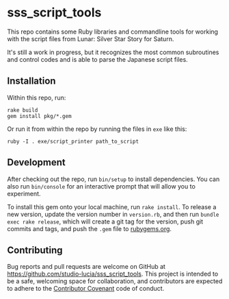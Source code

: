 # sss_script_tools

This repo contains some Ruby libraries and commandline tools for working with the script files from Lunar: Silver Star Story for Saturn.

It's still a work in progress, but it recognizes the most common subroutines and control codes and is able to parse the Japanese script files.

## Installation

Within this repo, run:

```
rake build
gem install pkg/*.gem
```

Or run it from within the repo by running the files in `exe` like this:

```
ruby -I . exe/script_printer path_to_script
```

## Development

After checking out the repo, run `bin/setup` to install dependencies. You can also run `bin/console` for an interactive prompt that will allow you to experiment.

To install this gem onto your local machine, run `rake install`. To release a new version, update the version number in `version.rb`, and then run `bundle exec rake release`, which will create a git tag for the version, push git commits and tags, and push the `.gem` file to [rubygems.org](https://rubygems.org).

## Contributing

Bug reports and pull requests are welcome on GitHub at https://github.com/studio-lucia/sss_script_tools. This project is intended to be a safe, welcoming space for collaboration, and contributors are expected to adhere to the [Contributor Covenant](http://contributor-covenant.org) code of conduct.
